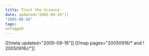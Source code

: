 ```yaml
---
title: Trust the Science
date: updated="2005-09-16"]]
"2005-09-16"
tags:
untagged
---
```

[[!meta updated="2005-09-16"]]
[[!map pages="20050916/* and ! 20050916/*/*"]]
